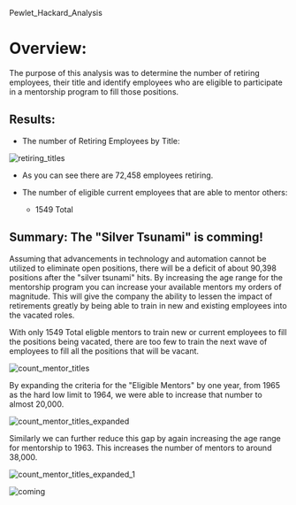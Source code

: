 Pewlet_Hackard_Analysis

# Overview:
  The purpose of this analysis was to determine the number of retiring employees, their title 
  and identify employees who are eligible to participate in a mentorship program to fill those positions. 

## Results: 
  * The number of Retiring Employees by Title:



![retiring_titles](https://user-images.githubusercontent.com/91210001/140626448-34e5ffc4-2a44-4270-b2f1-043ce29dfc79.png)


  * As you can see there are 72,458 employees retiring.

  * The number of eligible current employees that are able to mentor others:
    * 1549 Total
    


## Summary:  The "Silver Tsunami" is comming!  

Assuming that advancements in technology and automation cannot be utilized to eliminate open positions, there will be a deficit of about 90,398 positions after the "silver tsunami" hits.  By increasing the age range for the mentorship program you can increase your available mentors my orders of magnitude.  This will give the company the ability to lessen the impact of retirements greatly by being able to train in new and existing employees into the vacated roles.

With only 1549 Total eligble mentors to train new or current employees to fill the positions being vacated, there are too few to train the next wave of employees to fill all the positions that will be vacant. 

![count_mentor_titles](https://user-images.githubusercontent.com/91210001/140623201-18f7d079-ef19-42e1-bb81-ffe9974de2c6.PNG)

By expanding the criteria for the "Eligible Mentors" by one year, from 1965 as the hard low limit to 1964, we were able to increase that number to almost 20,000.

![count_mentor_titles_expanded](https://user-images.githubusercontent.com/91210001/140624249-a58bdf2d-14c5-41cc-b810-0809d61ad251.PNG)

Similarly we can further reduce this gap by again increasing the age range for mentorship to 1963.  This increases the number of mentors to around 38,000.

![count_mentor_titles_expanded_1](https://user-images.githubusercontent.com/91210001/140624358-3ed67eab-818e-46ea-92a9-d9122946fce0.PNG)

![coming](https://user-images.githubusercontent.com/91210001/140624601-70ac0c94-e513-42e2-a0c0-5cef6c64b8f4.PNG)

